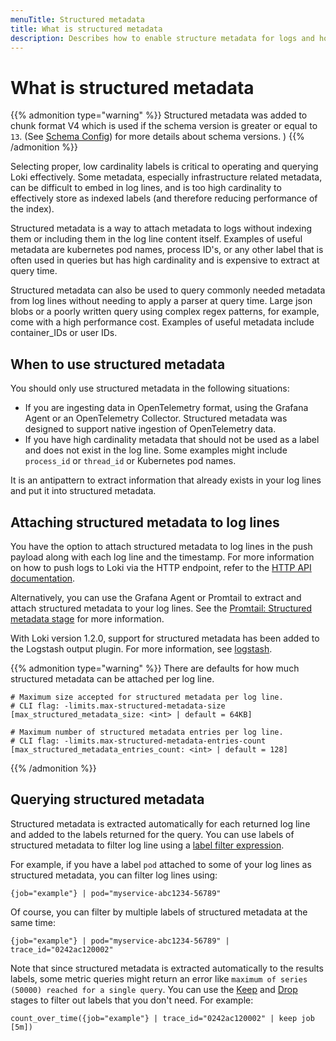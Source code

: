 ```yaml
---
menuTitle: Structured metadata
title: What is structured metadata
description: Describes how to enable structure metadata for logs and how to query using structured metadata to filter log lines.
---
```

# What is structured metadata

{{% admonition type="warning" %}}
Structured metadata was added to chunk format V4 which is used if the schema version is greater or equal to `13`. (See [Schema Config](https://grafana.com/docs/loki/<LOKI_VERSION>/configure/storage/#schema-config)) for more details about schema versions. )
{{% /admonition %}}

Selecting proper, low cardinality labels is critical to operating and querying Loki effectively. Some metadata, especially infrastructure related metadata, can be difficult to embed in log lines, and is too high cardinality to effectively store as indexed labels (and therefore reducing performance of the index).

Structured metadata is a way to attach metadata to logs without indexing them or including them in the log line content itself. Examples of useful metadata are
kubernetes pod names, process ID's, or any other label that is often used in queries but has high cardinality and is expensive
to extract at query time.

Structured metadata can also be used to query commonly needed metadata from log lines without needing to apply a parser at query time. Large json blobs or a poorly written query using complex regex patterns, for example, come with a high performance cost. Examples of useful metadata include container_IDs or user IDs.

## When to use structured metadata

You should only use structured metadata in the following situations:

- If you are ingesting data in OpenTelemetry format, using the Grafana Agent or an OpenTelemetry Collector. Structured metadata was designed to support native ingestion of OpenTelemetry data.
- If you have high cardinality metadata that should not be used as a label and does not exist in the log line.  Some examples might include `process_id` or `thread_id` or Kubernetes pod names.
 
It is an antipattern to extract information that already exists in your log lines and put it into structured metadata.

## Attaching structured metadata to log lines

You have the option to attach structured metadata to log lines in the push payload along with each log line and the timestamp.
For more information on how to push logs to Loki via the HTTP endpoint, refer to the [HTTP API documentation](https://grafana.com/docs/loki/<LOKI_VERSION>/reference/api/#ingest-logs).

Alternatively, you can use the Grafana Agent or Promtail to extract and attach structured metadata to your log lines.
See the [Promtail: Structured metadata stage](https://grafana.com/docs/loki/<LOKI_VERSION>/send-data/promtail/stages/structured_metadata/) for more information.

With Loki version 1.2.0, support for structured metadata has been added to the Logstash output plugin. For more information, see [logstash](https://grafana.com/docs/loki/<LOKI_VERSION>/send-data/logstash/).

{{% admonition type="warning" %}}
There are defaults for how much structured metadata can be attached per log line.
```
# Maximum size accepted for structured metadata per log line.
# CLI flag: -limits.max-structured-metadata-size
[max_structured_metadata_size: <int> | default = 64KB]

# Maximum number of structured metadata entries per log line.
# CLI flag: -limits.max-structured-metadata-entries-count
[max_structured_metadata_entries_count: <int> | default = 128]
```
{{% /admonition %}}

## Querying structured metadata

Structured metadata is extracted automatically for each returned log line and added to the labels returned for the query.
You can use labels of structured metadata to filter log line using a [label filter expression](https://grafana.com/docs/loki/<LOKI_VERSION>/query/log_queries/#label-filter-expression).

For example, if you have a label `pod` attached to some of your log lines as structured metadata, you can filter log lines using:

```logql
{job="example"} | pod="myservice-abc1234-56789"
```

Of course, you can filter by multiple labels of structured metadata at the same time:

```logql
{job="example"} | pod="myservice-abc1234-56789" | trace_id="0242ac120002"
```

Note that since structured metadata is extracted automatically to the results labels, some metric queries might return an error like `maximum of series (50000) reached for a single query`. You can use the [Keep](https://grafana.com/docs/loki/<LOKI_VERSION>/query/log_queries/#keep-labels-expression) and [Drop](https://grafana.com/docs/loki/<LOKI_VERSION>/query/log_queries/#drop-labels-expression) stages to filter out labels that you don't need.
For example:

```logql
count_over_time({job="example"} | trace_id="0242ac120002" | keep job  [5m])
```
